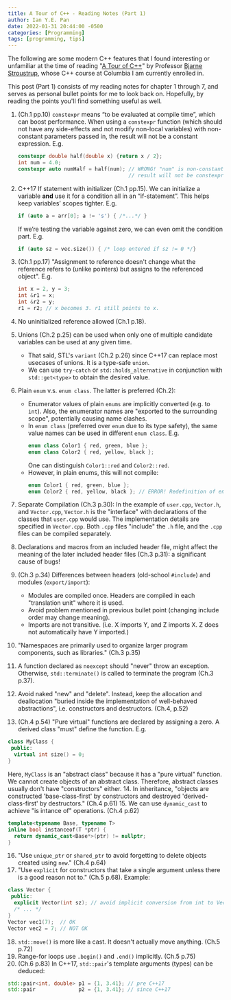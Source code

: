 ```yaml
---
title: A Tour of C++ - Reading Notes (Part 1)
author: Ian Y.E. Pan
date: 2022-01-31 20:44:00 -0500
categories: [Programming]
tags: [programming, tips]
---
```


The following are some modern C++ features that I found interesting or unfamiliar at the time of reading "[A Tour of C++](https://www.google.com/books/edition/_/UGtRtAEACAAJ?hl=en&sa=X&ved=2ahUKEwjRt8jLuN31AhWhZjUKHd2uC2sQre8FegQIFBAG)" by Professor [Bjarne Stroustrup](https://en.wikipedia.org/wiki/Bjarne_Stroustrup), whose C++ course at Columbia I am currently enrolled in. 

This post (Part 1) consists of my reading notes for chapter 1 through 7, and serves as personal bullet points for me to look back on. Hopefully, by reading the points you'll find something useful as well.

1. (Ch.1 pp.10) `constexpr` means “to be evaluated at compile time”, which can boost performance. When using a `constexpr` function (which should not have any side-effects and not modify non-local variables) with non-constant parameters passed in, the result will not be a constant expression. E.g.

   ```cpp
   constexpr double half(double x) {return x / 2};
   int num = 4.0;
   constexpr auto numHalf = half(num); // WRONG! "num" is non-constant, 
                                       // result will not be constexpr!
   ```
2. C++17 If statement with initializer (Ch.1 pp.15). We can initialize a variable **and** use it for a condition all in an “if-statement”. This helps keep variables’ scopes tighter. E.g.

   ```cpp
   if (auto a = arr[0]; a != 's') { /*...*/ }
   ```

   If we’re testing the variable against zero, we can even omit the condition part. E.g.

   ```cpp
   if (auto sz = vec.size()) { /* loop entered if sz != 0 */}
   ```

3. (Ch.1 pp.17) "Assignment to reference doesn't change what the reference refers to (unlike pointers) but assigns to the referenced object". E.g.
   ```cpp
   int x = 2, y = 3;
   int &r1 = x;
   int &r2 = y;
   r1 = r2; // x becomes 3. r1 still points to x.
   ```
4. No uninitialized reference allowed (Ch.1 p.18).
5. Unions (Ch.2 p.25) can be used when only one of multiple candidate variables can be used at any given time.
   - That said, STL's `variant` (Ch.2 p.26) since C++17 can replace most usecases of unions. It is a type-safe `union`.
   - We can use `try-catch` or `std::holds_alternative` in conjunction with `std::get<type>` to obtain the desired value.
6. Plain `enum` v.s. `enum class`. The latter is preferred (Ch.2):
   - Enumerator values of plain `enums` are implicitly converted (e.g. to `int`). Also, the enumerator names are "exported to the surrounding scope", potentially causing name clashes.
   - In `enum class` (preferred over `enum` due to its type safety), the same value names can be used in different `enum class`. E.g.
     ```cpp
     enum class Color1 { red, green, blue };
     enum class Color2 { red, yellow, black };
     ```
      One can distinguish `Color1::red` and `Color2::red`.
   - However, in plain enums, this will not compile:
     ```cpp
     enum Color1 { red, green, blue };
     enum Color2 { red, yellow, black }; // ERROR! Redefinition of enumerator 'red'.
     ```
7. Separate Compilation (Ch.3 p.30): In the example of `user.cpp`, `Vector.h`, and `Vector.cpp`, `Vector.h` is the "interface" with declarations of the classes that `user.cpp` would use. The implementation details are specified in `Vector.cpp`. Both `.cpp` files "include" the `.h` file, and the `.cpp` files can be compiled separately.
8. Declarations and macros from an included header file, might affect the meaning of the later included header files (Ch.3 p.31): a significant cause of bugs!
9. (Ch.3 p.34) Differences between headers (old-school `#include`) and modules (`export/import`):
   - Modules are compiled once. Headers are compiled in each "translation unit" where it is used.
   - Avoid problem mentioned in previous bullet point (changing include order may change meaning).
   - Imports are not transitive. (i.e. X imports Y, and Z imports X. Z does not automatically have Y imported.)
10. "Namespaces are primarily used to organize larger program components, such as libraries." (Ch.3 p.35)
11. A function declared as `noexcept` should "never" throw an exception. Otherwise, `std::terminate()` is called to terminate the program (Ch.3 p.37).
12. Avoid naked "new" and "delete". Instead, keep the allocation and deallocation "buried inside the implementation of well-behaved abstractions", i.e. constructors and destructors. (Ch.4, p.52)
13. (Ch.4 p.54) "Pure virtual" functions are declared by assigning a zero. A derived class "must" define the function. E.g.
```cpp
class MyClass {
 public:
  virtual int size() = 0;
}
```
   Here, `MyClass` is an "abstract class" because it has a "pure virtual" function. We cannot create objects of an abstract class. Therefore, abstract classes usually don't have "constructors" either.
14. In inheritance, "objects are constructed 'base-class-first' by constructors and destroyed 'derived-class-first' by destructors." (Ch.4 p.61)
15. We can use `dynamic_cast` to achieve "is intance of" operations. (Ch.4 p.62)
```cpp
template<typename Base, typename T>
inline bool instanceof(T *ptr) {
  return dynamic_cast<Base*>(ptr) != nullptr;
}
```
16. "Use `unique_ptr` or `shared_ptr` to avoid forgetting to delete objects created using `new`." (Ch.4 p.64)
17. "Use `explicit` for constructors that take a single argument unless there is a good reason not to." (Ch.5 p.68). Example:
```cpp
class Vector {
 public:
  explicit Vector(int sz); // avoid implicit conversion from int to Vector
  /* ... */
}
Vector vec1(7);  // OK
Vector vec2 = 7; // NOT OK
```
18. `std::move()` is more like a cast. It doesn't actually move anything. (Ch.5 p.72)
19. Range-for loops use `.begin()` and `.end()` implicitly. (Ch.5 p.75)
20. (Ch.6 p.83) In C++17, `std::pair`'s template arguments (types) can be deduced:
```cpp
std::pair<int, double> p1 = {1, 3.41}; // pre C++17
std::pair              p2 = {1, 3.41}; // since C++17
```